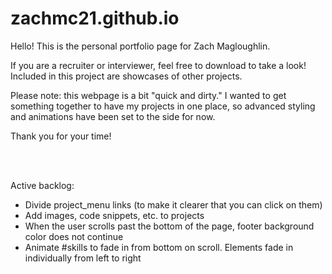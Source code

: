 # zachmc21.github.io

Hello! This is the personal portfolio page for Zach Magloughlin.

If you are a recruiter or interviewer, feel free to download to take a look! Included in this project are showcases of other projects.

Please note: this webpage is a bit "quick and dirty." I wanted to get something together to have my projects in one place, so advanced styling and animations have been set to the side for now.

Thank you for your time!

<br/>
<br/>

Active backlog:
- Divide project_menu links (to make it clearer that you can click on them)
- Add images, code snippets, etc. to projects
- When the user scrolls past the bottom of the page, footer background color does not continue
- Animate #skills to fade in from bottom on scroll. Elements fade in individually from left to right